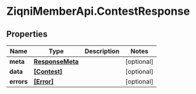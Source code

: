 # ZiqniMemberApi.ContestResponse

## Properties

Name | Type | Description | Notes
------------ | ------------- | ------------- | -------------
**meta** | [**ResponseMeta**](ResponseMeta.md) |  | [optional] 
**data** | [**[Contest]**](Contest.md) |  | [optional] 
**errors** | [**[Error]**](Error.md) |  | [optional] 



